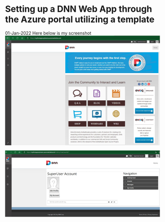 # Setting up a DNN Web App through the Azure portal utilizing a template

01-Jan-2022 Here below is my screenshot
<img src="images/screenshot001.jpg" alt="myfirstapp">

<img src="images/screenshot002.jpg" alt="you are logged in as Superuser Account">

